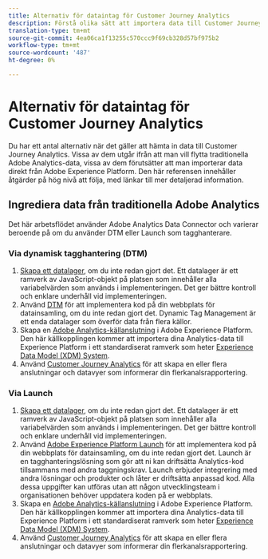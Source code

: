 ```yaml
---
title: Alternativ för dataintag för Customer Journey Analytics
description: Förstå olika sätt att importera data till Customer Journey Analytics
translation-type: tm+mt
source-git-commit: 4ea06ca1f13255c570ccc9f69cb328d57bf975b2
workflow-type: tm+mt
source-wordcount: '487'
ht-degree: 0%

---
```



# Alternativ för dataintag för Customer Journey Analytics

Du har ett antal alternativ när det gäller att hämta in data till Customer Journey Analytics. Vissa av dem utgår ifrån att man vill flytta traditionella Adobe Analytics-data, vissa av dem förutsätter att man importerar data direkt från Adobe Experience Platform. Den här referensen innehåller åtgärder på hög nivå att följa, med länkar till mer detaljerad information.

## Ingrediera data från traditionella Adobe Analytics

Det här arbetsflödet använder Adobe Analytics Data Connector och varierar beroende på om du använder DTM eller Launch som tagghanterare.

### Via dynamisk tagghantering (DTM)

1. [Skapa ett datalager](https://docs.adobe.com/content/help/en/analytics/implementation/prepare/data-layer.html), om du inte redan gjort det. Ett datalager är ett ramverk av JavaScript-objekt på platsen som innehåller alla variabelvärden som används i implementeringen. Det ger bättre kontroll och enklare underhåll vid implementeringen.
1. Använd [DTM](https://docs.adobe.com/content/help/en/analytics/implementation/other/dtm/dtm-implementation-overview.html) för att implementera kod på din webbplats för datainsamling, om du inte redan gjort det. Dynamic Tag Management är ett enda datalager som överför data från flera källor.
1. Skapa en [Adobe Analytics-källanslutning](https://docs.adobe.com/content/help/en/experience-platform/sources/ui-tutorials/create/adobe-applications/analytics.html) i Adobe Experience Platform. Den här källkopplingen kommer att importera dina Analytics-data till Experience Platform i ett standardiserat ramverk som heter [Experience Data Model (XDM) System](https://docs.adobe.com/content/help/en/experience-platform/xdm/home.html).
1. Använd [Customer Journey Analytics](https://docs.adobe.com/content/help/en/analytics-platform/using/cja-overview/cja-getting-started.html) för att skapa en eller flera anslutningar och datavyer som informerar din flerkanalsrapportering.

### Via Launch

1. [Skapa ett datalager](https://docs.adobe.com/content/help/en/analytics/implementation/prepare/data-layer.html), om du inte redan gjort det. Ett datalager är ett ramverk av JavaScript-objekt på platsen som innehåller alla variabelvärden som används i implementeringen. Det ger bättre kontroll och enklare underhåll vid implementeringen.
1. Använd [Adobe Experience Platform Launch](https://docs.adobe.com/content/help/en/analytics/implementation/launch/overview.html) för att implementera kod på din webbplats för datainsamling, om du inte redan gjort det. Launch är en tagghanteringslösning som gör att ni kan driftsätta Analytics-kod tillsammans med andra taggningskrav. Launch erbjuder integrering med andra lösningar och produkter och låter er driftsätta anpassad kod. Alla dessa uppgifter kan utföras utan att någon utvecklingsteam i organisationen behöver uppdatera koden på er webbplats.
1. Skapa en [Adobe Analytics-källanslutning](https://docs.adobe.com/content/help/en/experience-platform/sources/ui-tutorials/create/adobe-applications/analytics.html) i Adobe Experience Platform. Den här källkopplingen kommer att importera dina Analytics-data till Experience Platform i ett standardiserat ramverk som heter [Experience Data Model (XDM) System](https://docs.adobe.com/content/help/en/experience-platform/xdm/home.html).
1. Använd [Customer Journey Analytics](https://docs.adobe.com/content/help/en/analytics-platform/using/cja-overview/cja-getting-started.html) för att skapa en eller flera anslutningar och datavyer som informerar din flerkanalsrapportering.
